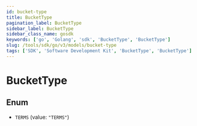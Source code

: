 ```yaml
---
id: bucket-type
title: BucketType
pagination_label: BucketType
sidebar_label: BucketType
sidebar_class_name: gosdk
keywords: ['go', 'Golang', 'sdk', 'BucketType', 'BucketType']
slug: /tools/sdk/go/v3/models/bucket-type
tags: ['SDK', 'Software Development Kit', 'BucketType', 'BucketType']
---
```


# BucketType

## Enum

- `TERMS` (value: `"TERMS"`)
